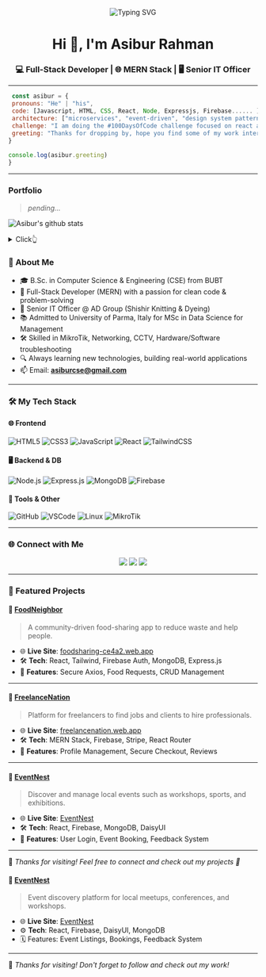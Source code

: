 <!-- BANNER -->
<p align="center">
  <img src="https://readme-typing-svg.demolab.com/?lines=Asibur+Rahman;Full-Stack+Web+Developer;MERN+Stack+Specialist;IT+Infrastructure+Expert&center=true&width=1000&height=50&font=Fira+Code&pause=1000&color=1F75FE&vCenter=true" alt="Typing SVG" />
</p>

<!-- NAME & TITLE -->
<h1 align="center">Hi 👋, I'm Asibur Rahman</h1>
<h3 align="center">💻 Full-Stack Developer | 🌐 MERN Stack | 🖥️ Senior IT Officer</h3>

---



```javascript
 const asibur = {
 pronouns: "He" | "his",
 code: [Javascript, HTML, CSS, React, Node, Expressjs, Firebase...... ],
 architecture: ["microservices", "event-driven", "design system pattern"],
 challenge: "I am doing the #100DaysOfCode challenge focused on react and typescript"
 greeting: "Thanks for dropping by, hope you find some of my work interesting."
}
        
console.log(asibur.greeting)
}
```
---

### Portfolio

> *pending...*

![Asibur's github stats](https://github-readme-stats.vercel.app/api?username=mopig&show_icons=true&theme=dracula&hide=stars,issues)

<details>
  <summary>Click👆</summary>
  <pre>
  🤷‍♂️
  </pre>
</details>


### 📌 About Me

- 🎓 B.Sc. in Computer Science & Engineering (CSE) from BUBT  
- 🎯 Full-Stack Developer (MERN) with a passion for clean code & problem-solving  
- 💼 Senior IT Officer @ AD Group (Shishir Knitting & Dyeing)  
- 📚 Admitted to University of Parma, Italy for MSc in Data Science for Management  
- 🛠️ Skilled in MikroTik, Networking, CCTV, Hardware/Software troubleshooting  
- 🔍 Always learning new technologies, building real-world applications  
- 📫 Email: **asiburcse@gmail.com**

---

### 🛠️ My Tech Stack

#### 🌐 Frontend
![HTML5](https://img.shields.io/badge/-HTML5-E34F26?logo=html5&logoColor=fff&style=for-the-badge)
![CSS3](https://img.shields.io/badge/-CSS3-1572B6?logo=css3&logoColor=fff&style=for-the-badge)
![JavaScript](https://img.shields.io/badge/-JavaScript-F7DF1E?logo=javascript&logoColor=000&style=for-the-badge)
![React](https://img.shields.io/badge/-React-61DAFB?logo=react&logoColor=000&style=for-the-badge)
![TailwindCSS](https://img.shields.io/badge/-TailwindCSS-38B2AC?logo=tailwind-css&logoColor=fff&style=for-the-badge)

#### 🖥️ Backend & DB
![Node.js](https://img.shields.io/badge/-Node.js-339933?logo=node.js&logoColor=fff&style=for-the-badge)
![Express.js](https://img.shields.io/badge/-Express.js-000000?logo=express&logoColor=fff&style=for-the-badge)
![MongoDB](https://img.shields.io/badge/-MongoDB-47A248?logo=mongodb&logoColor=fff&style=for-the-badge)
![Firebase](https://img.shields.io/badge/-Firebase-FFCA28?logo=firebase&logoColor=000&style=for-the-badge)

#### 🧰 Tools & Other
![GitHub](https://img.shields.io/badge/-GitHub-181717?logo=github&logoColor=fff&style=for-the-badge)
![VSCode](https://img.shields.io/badge/-VSCode-007ACC?logo=visual-studio-code&logoColor=fff&style=for-the-badge)
![Linux](https://img.shields.io/badge/-Linux-FCC624?logo=linux&logoColor=000&style=for-the-badge)
![MikroTik](https://img.shields.io/badge/-MikroTik-E82C0C?logoColor=white&style=for-the-badge)

---

### 🌐 Connect with Me

<p align="center">
  <a href="mailto:asiburcse@gmail.com"><img src="https://img.shields.io/badge/Gmail-D14836?style=for-the-badge&logo=gmail&logoColor=white" /></a>
  <a href="https://www.linkedin.com/in/asiburrahman27/"><img src="https://img.shields.io/badge/LinkedIn-blue?style=for-the-badge&logo=linkedin&logoColor=white" /></a>
  <a href="https://www.facebook.com/asibur.rahman27/"><img src="https://img.shields.io/badge/Facebook-1877F2?style=for-the-badge&logo=facebook&logoColor=white" /></a>
</p>

---



### 🚀 Featured Projects

#### 🥘 [FoodNeighbor](https://foodsharing-ce4a2.web.app/)
> A community-driven food-sharing app to reduce waste and help people.

- 🌐 **Live Site**: [foodsharing-ce4a2.web.app](https://foodsharing-ce4a2.web.app/)
- 🛠️ **Tech**: React, Tailwind, Firebase Auth, MongoDB, Express.js
- 🔐 **Features**: Secure Axios, Food Requests, CRUD Management

---

#### 💼 [FreelanceNation](https://freelancenation.web.app/)
> Platform for freelancers to find jobs and clients to hire professionals.

- 🌐 **Live Site**: [freelancenation.web.app](https://react-password-auth.web.app/)
- 🛠️ **Tech**: MERN Stack, Firebase, Stripe, React Router
- 🔁 **Features**: Profile Management, Secure Checkout, Reviews

---

#### 🎉 [EventNest](https://preeminent-platypus-50b78a.netlify.app/)
> Discover and manage local events such as workshops, sports, and exhibitions.

- 🌐 **Live Site**: [EventNest](https://preeminent-platypus-50b78a.netlify.app/)
- 🛠️ **Tech**: React, Firebase, MongoDB, DaisyUI
- 📅 **Features**: User Login, Event Booking, Feedback System

---

🔗 _Thanks for visiting! Feel free to connect and check out my projects 🚀_


#### 🎉 [EventNest](https://preeminent-platypus-50b78a.netlify.app/)
> Event discovery platform for local meetups, conferences, and workshops.

- 🌐 **Live Site**: [EventNest](https://preeminent-platypus-50b78a.netlify.app/)
- ⚙️ **Tech**: React, Firebase, DaisyUI, MongoDB
- 🗓️ Features: Event Listings, Bookings, Feedback System

---

🔗 _Thanks for visiting! Don't forget to follow and check out my work!_

